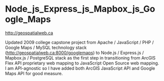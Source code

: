 Node_js_Express_js_Mapbox_js_Google_Maps
========================================

http://geospatialweb.ca

Updated 2009 college capstone project from Apache / JavaScript / PHP / Google Maps / MySQL technology stack (http://geospatialweb.ca:8000/googlemaps) to Node.js / Express.js / Mapbox.js / PostgreSQL stack as the first step in transitioning from ArcGIS Flex API proprietary web mapping to JavaScript Open Source web mapping. I am API-agnostic so I have added both ArcGIS JavaScript API and Google Maps API for good measure. 
